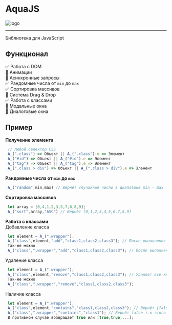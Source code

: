 # AquaJS
![logo](https://sun9-7.userapi.com/s/v1/ig2/lfDzJ8An9D_J4VyqUnTvTzUHT476M9R_U8bjgH4GZR98s6rDsmfTkysDeSeyH88ff8GeIjvFG1y8PmWjkdl0EuXs.jpg?size=249x260&quality=96&type=album "Орк")
___________
Библиотека для JavaScript

Функционал
-----------
:white_check_mark: Работа с DOM    
:black_square_button: Анимации    
:black_square_button: Асинхронные запросы      
:white_check_mark: Рандомные числа от `min` до `max`      
:white_check_mark: Сортировка массивов    
:black_square_button: Система Drag & Drop    
:white_check_mark: Работа с классами    
:black_square_button: Модальные окна    
:black_square_button: Диалоговые окна    

Пример
-----------

**Получение элемента**
```js
 // Любой селектор CSS
 A_(".class") => Объект || A_(".class").e => Элемент
 A_("#id") => Объект || A_("#id").e => Элемент    
 A_("tag") => Объект || A_("tag").e => Элемент    
 A_(".class > div") => Объект || A_(".class > div").e => Элемент
```
    
**Рандомные числа от `min` до `max`**
```js
 A_("random",min,max) // Вернёт случайное число в диапозоне min - max
```

**Сортировка массивов**
```js
 let array = [0,4,1,2,3,5,7,6,8,9];
 A_("sort",array,"ASC") // Вернёт [0,1,2,3,4,5,6,7,8,9]
```

**Работа с классами**    
Добавление класса    
```js
 let element = A_(".wrapper");
 A_("class",element,"add","class1,class2,class3"); // После выполнения элемент будет таким <div class="wrapper class1 class2 class3"> </div>
 Так-же можно
 A_("class",".wrapper","add","class1,class2,class3"); // После выполнения элемент будет таким <div class="wrapper class1 class2 class3"> </div>
```
Удаление класса
```js
 let element = A_(".wrapper");
 A_("class",element,"remove","class1,class2,class3"); // Удаляет все классы переданные через запятую
 Так-же можно
 A_("class",".wrapper","remove","class1,class2,class3");
```
Наличие класса
```js
 let element = A_(".wrapper");
 A_("class",element,"contains","class1,class2,class3"); // Вернёт [false,false,false] т.к этих классов у элемента нет.
 A_("class",".wrapper","contains","class1"); // Вернёт false т.к этого класса у элемента нет.
 В противном случае возвращает true или [true,true,...];
```
